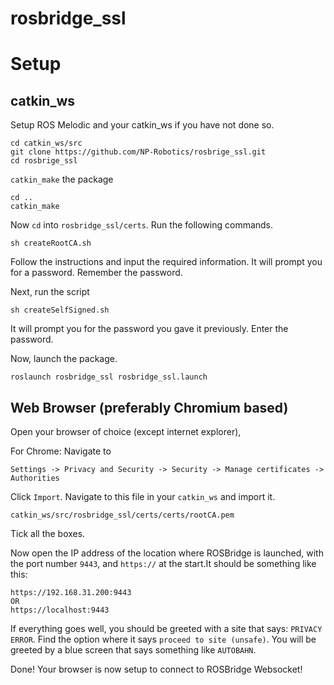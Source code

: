 # rosbridge_ssl

# Setup
## catkin_ws
Setup ROS Melodic and your catkin_ws if you have not done so.

```
cd catkin_ws/src
git clone https://github.com/NP-Robotics/rosbrige_ssl.git
cd rosbrige_ssl
```
`catkin_make` the package
```
cd ..
catkin_make
```
Now `cd` into `rosbridge_ssl/certs`.
Run the following commands.
```
sh createRootCA.sh
```
Follow the instructions and input the required information. It will prompt you for a password. Remember the password.

Next, run the script
```
sh createSelfSigned.sh
```

It will prompt you for the password you gave it previously. Enter the password.

Now, launch the package.
```
roslaunch rosbridge_ssl rosbridge_ssl.launch
```
## Web Browser (preferably Chromium based)
Open your browser of choice (except internet explorer), 

For Chrome: Navigate to 
```
Settings -> Privacy and Security -> Security -> Manage certificates -> Authorities
```
Click `Import`.
Navigate to this file in your `catkin_ws` and import it.
```
catkin_ws/src/rosbridge_ssl/certs/certs/rootCA.pem
```
Tick all the boxes.

Now open the IP address of the location where ROSBridge is launched, with the port number `9443`, and `https://` at the start.It should be something like this:
```
https://192.168.31.200:9443
OR
https://localhost:9443
```
If everything goes well, you should be greeted with a site that says: `PRIVACY ERROR`. Find the option where it says `proceed to site (unsafe)`. You will be greeted by a blue screen that says something like `AUTOBAHN`.

Done! Your browser is now setup to connect to ROSBridge Websocket!
